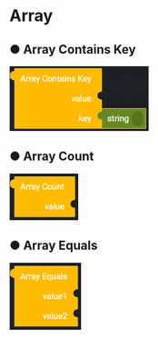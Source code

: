 # Array

## ● Array Contains Key

![](../../.gitbook/assets/image%20%28129%29.png)

## ● Array Count

![](../../.gitbook/assets/image%20%28121%29.png)

## ● Array Equals

![](../../.gitbook/assets/image%20%28135%29.png)



